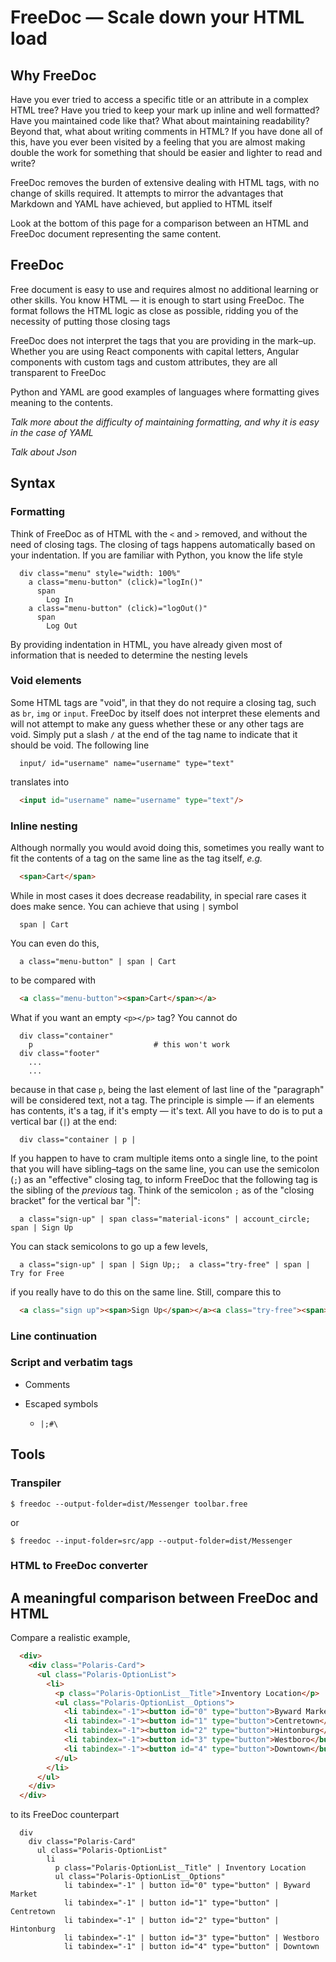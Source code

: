 # FreeDoc — Scale down your HTML load


## Why FreeDoc

Have you ever tried to access a specific title or an attribute in a complex HTML tree?
Have you tried to keep your mark up inline and well formatted?
Have you maintained code like that?
What about maintaining readability?
Beyond that, what about writing comments in HTML?
If you have done all of this, have you ever been visited by a feeling that you are almost making
double the work for something that should be easier and lighter to read and write?

FreeDoc removes the burden of extensive dealing with HTML tags, with no change of skills required.
It attempts to mirror the advantages that Markdown and YAML have achieved, but applied to HTML itself

Look at the bottom of this page for a comparison between an HTML and FreeDoc document representing the same content.


## FreeDoc

Free document is easy to use and requires almost no additional learning or other skills.
You know HTML — it is enough to start using FreeDoc.
The format follows the HTML logic as close as possible, ridding you of the necessity of putting those closing tags

FreeDoc does not interpret the tags that you are providing in the mark–up.
Whether you are using React components with capital letters, Angular components with custom tags
and custom attributes, they are all transparent to FreeDoc

Python and YAML are good examples of languages where formatting gives meaning to the contents.

*Talk more about the difficulty of maintaining formatting, and why it is easy in the case of YAML*

*Talk about Json*

## Syntax

### Formatting

Think of FreeDoc as of HTML with the `<` and `>` removed, and without the need of closing tags.
The closing of tags happens automatically based on your indentation.
If you are familiar with Python, you know the life style

```
  div class="menu" style="width: 100%"
    a class="menu-button" (click)="logIn()"
      span
        Log In
    a class="menu-button" (click)="logOut()"
      span
        Log Out
```

By providing indentation in HTML, you have already given most of information that is needed to determine the nesting levels

### Void elements

Some HTML tags are "void", in that they do not require a closing tag, such as `br`, `img` or `input`.
FreeDoc by itself does not interpret these elements and will not attempt to make any guess whether these or any other tags are void.
Simply put a slash `/` at the end of the tag name to indicate that it should be void.
The following line
```
  input/ id="username" name="username" type="text"
```
translates into
```html
  <input id="username" name="username" type="text"/>
```

### Inline nesting

Although normally you would avoid doing this, sometimes you really want to fit the contents of a tag on the same line as the tag itself, *e.g.*
```html
  <span>Cart</span>
```
While in most cases it does decrease readability, in special rare cases it does make sence.
You can achieve that using `|` symbol
```
  span | Cart
```
You can even do this,
```
  a class="menu-button" | span | Cart
```
to be compared with
```html
  <a class="menu-button"><span>Cart</span></a>
```

What if you want an empty `<p></p>` tag?
You cannot do
```
  div class="container"
    p                           # this won't work
  div class="footer"
    ...
    ...
```
because in that case `p`, being the last element of last line of the "paragraph" will be considered text, not a tag.
The principle is simple — if an elements has contents, it's a tag, if it's empty — it's text. All you have to do is to put a vertical bar (`|`) at the end:
```
  div class="container | p |
```

If you happen to have to cram multiple items onto a single line, to the point that you will have sibling–tags on the same line, you can use the semicolon (`;`) as an "effective" closing tag,
to inform FreeDoc that the following tag is the sibling of the *previous* tag.
Think of the semicolon `;` as of the "closing bracket" for the vertical bar "|":
```
  a class="sign-up" | span class="material-icons" | account_circle; span | Sign Up
```
You can stack semicolons to go up a few levels,
```
  a class="sign-up" | span | Sign Up;;  a class="try-free" | span | Try for Free
```
if you really have to do this on the same line.
Still, compare this to
```html
  <a class="sign up"><span>Sign Up</span></a><a class="try-free"><span>Try for Free</span></a>
```

### Line continuation

### Script and verbatim tags



* Comments

* Escaped symbols

  + `|;#\`


## Tools

### Transpiler

```shell
$ freedoc --output-folder=dist/Messenger toolbar.free
```

or

```shell
$ freedoc --input-folder=src/app --output-folder=dist/Messenger
```

### HTML to FreeDoc converter


## A meaningful comparison between FreeDoc and HTML

Compare a realistic example,
```html
  <div>
    <div class="Polaris-Card">
      <ul class="Polaris-OptionList">
        <li>
          <p class="Polaris-OptionList__Title">Inventory Location</p>
          <ul class="Polaris-OptionList__Options">
            <li tabindex="-1"><button id="0" type="button">Byward Market</button></li>
            <li tabindex="-1"><button id="1" type="button">Centretown</button></li>
            <li tabindex="-1"><button id="2" type="button">Hintonburg</button></li>
            <li tabindex="-1"><button id="3" type="button">Westboro</button></li>
            <li tabindex="-1"><button id="4" type="button">Downtown</button></li>
          </ul>
        </li>
      </ul>
    </div>
  </div>
```
to its FreeDoc counterpart
```
  div
    div class="Polaris-Card"
      ul class="Polaris-OptionList"
        li
          p class="Polaris-OptionList__Title" | Inventory Location
          ul class="Polaris-OptionList__Options"
            li tabindex="-1" | button id="0" type="button" | Byward Market
            li tabindex="-1" | button id="1" type="button" | Centretown
            li tabindex="-1" | button id="2" type="button" | Hintonburg
            li tabindex="-1" | button id="3" type="button" | Westboro
            li tabindex="-1" | button id="4" type="button" | Downtown
```
